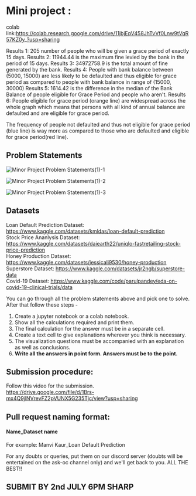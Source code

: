 # Mini project :

colab link:https://colab.research.google.com/drive/11jbjEpV458JhTvVf0Lnw9tVqR57KZ0y_?usp=sharing

Results 1: 205 number of people who will be given a grace period of exactly 15 days.
Results 2: 11944.44 is the maximum fine levied by the bank in the period of 15 days.
Results 3: 34972758.9 is the total amount of fine generated by the bank.
Results 4: People with bank balance between (5000, 15000) are less likely to be defaulted and thus eligible for grace period as compared to people with bank balance in range of (15000, 30000)
Results 5: 1614.42 is the difference in the median of the Bank Balance of people eligible for Grace Period and people who aren't.
Results 6: People eligible for grace period (orange line) are widespread across the whole graph which means that persons with all kind of annual balance are defaulted and are eligible for grace period.

The frequency of people not defaulted and thus not eligible for grace period (blue line) is way more as compared to those who are defaulted and eligible for grace period(red line).




## Problem Statements

![Minor Project Problem Statements(1)-1](https://user-images.githubusercontent.com/77978729/174480488-d7cb66be-ff7c-4e9c-bc50-e3afa73df761.png)<br>

![Minor Project Problem Statements(1)-2](https://user-images.githubusercontent.com/77978729/174480492-317c51ac-acca-4939-be56-37bd02ab83a5.png)<br>

![Minor Project Problem Statements(1)-3](https://user-images.githubusercontent.com/77978729/174480497-998bed01-91eb-4d20-8c42-a21e42bfcd1f.png)<br>

## Datasets <br>
Loan Default Prediction Dataset: https://www.kaggle.com/datasets/kmldas/loan-default-prediction <br>
Stock Price Ananlysis Dataset: https://www.kaggle.com/datasets/daiearth22/uniqlo-fastretailing-stock-price-prediction <br>
Honey Production Dataset: https://www.kaggle.com/datasets/jessicali9530/honey-production <br>
Superstore Dataset: https://www.kaggle.com/datasets/jr2ngb/superstore-data <br>
Covid-19 Dataset: https://www.kaggle.com/code/parulpandey/eda-on-covid-19-clinical-trials/data <br>

You can go through all the problem statements above and pick one to solve. After that follow these steps -
1) Create a jupyter notebook or a colab notebook.
2) Show all the calculations required and print them.
3) The final calculation for the answer must be in a separate cell.
4) Create a text cell to give explanations wherever you think is necessary.
5) The visualization questions must be accompanied with an explanation as well as conclusions.
6) **Write all the answers in point form. Answers must be to the point.**

## Submission procedure:
Follow this video for the submission. <br>
https://drive.google.com/file/d/1Brs-mx4Q9jlNVrevFZ2pVUNX5G235Tjc/view?usp=sharing

## Pull request naming format:
  #### Name_Dataset name <br>
  For example: Manvi Kaur_Loan Default Prediction
  
For any doubts or queries, put them on our discord server (doubts will be entertained on the ask-oc channel only) and we'll get back to you.
ALL THE BEST!!

## SUBMIT BY 2nd JULY 6PM SHARP
